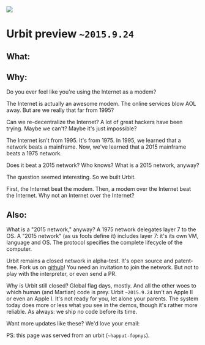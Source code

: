 <link rel="stylesheet" type="text/css" href="/home/pub/preview/src/main.css" />
<img src="https://storage.googleapis.com/urbit-extra/logo/logo-white-100x100.png" class='logo' />

<h1 class="leader">Urbit preview <code>~2015.9.24</code></h1>

<h2>What:</h2>

<list dataPath="/pub/preview/materials"></list>

<h2>Why:</h2>

Do you ever feel like you're using the Internet as a modem?

The Internet is actually an awesome modem.  The online services blow AOL away.  But are we really that far from 1995?

Can we re-decentralize the Internet?  A lot of great hackers have been trying.  Maybe we can't?  Maybe it's just impossible?

The Internet isn't from 1995.  It's from 1975.  In 1995, we learned that a network beats a mainframe.  Now, we've learned that a 2015 mainframe beats a 1975 network.

Does it beat a 2015 network?  Who knows?  What is a 2015 network, anyway?

The question seemed interesting.  So we built Urbit.

First, the Internet beat the modem.  Then, a modem over the Internet beat the Internet.  Why not an Internet over the Internet?

<h2>Also:</h2>

What is a "2015 network," anyway?  A 1975 network delegates layer 7 to the OS.  A "2015 network" (as us fools define it) includes layer 7: it's its own VM, language and OS.  The protocol specifies the complete lifecycle of the computer.

Urbit remains a closed network in alpha-test.  It's open source and patent-free.  Fork us on [github](https://github.com/urbit/urbit)!  You need an invitation to join the network.  But not to play with the interpreter, or even send a PR.

Why is Urbit still closed?  Global flag days, mostly.  And all the other woes to which human (and Martian) code is prey.  Urbit `~2015.9.24` isn't an Apple II or even an Apple I.  It's not ready for you, let alone your parents.  The system today does more or less what you see in the demos, though it's rather more reliable.  As always: we ship no code before its time.

Want more updates like these?  We'd love your email: 

<email dataPath="/submit"></email>

PS: this page was served from an urbit (`~happut-fopnys`).
